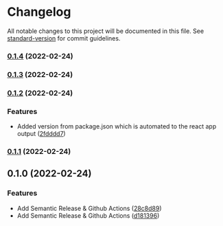 # Changelog

All notable changes to this project will be documented in this file. See [standard-version](https://github.com/conventional-changelog/standard-version) for commit guidelines.

### [0.1.4](https://github.com/bangarangler/semantic-versioning/compare/v0.1.3...v0.1.4) (2022-02-24)

### [0.1.3](https://github.com/bangarangler/semantic-versioning/compare/v0.1.2...v0.1.3) (2022-02-24)

### [0.1.2](https://github.com/bangarangler/semantic-versioning/compare/v0.1.1...v0.1.2) (2022-02-24)


### Features

* Added version from package.json which is automated to the react app output ([2fdddd7](https://github.com/bangarangler/semantic-versioning/commit/2fdddd7d638d84306a9f849f3e66fb9648d73b66))

### [0.1.1](https://github.com/bangarangler/semantic-versioning/compare/v0.1.0...v0.1.1) (2022-02-24)

## 0.1.0 (2022-02-24)


### Features

* Add Semantic Release & Github Actions ([28c8d89](https://github.com/bangarangler/semantic-versioning/commit/28c8d895c823162d530e5b8b5383ae260c706f59))
* Add Semantic Release & Github Actions ([d181396](https://github.com/bangarangler/semantic-versioning/commit/d1813960e0fdd182a57a5489665fdedc10d18c50))
